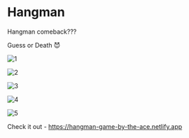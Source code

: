 # Hangman
Hangman comeback???

Guess or Death 😈


![1](https://user-images.githubusercontent.com/101275024/171451274-abf45d86-dd14-4f86-8094-521510730d32.png)


![2](https://user-images.githubusercontent.com/101275024/171451346-c4bd1fca-dd34-4218-9039-0769c459b591.png)


![3](https://user-images.githubusercontent.com/101275024/171451407-871133ff-354d-456c-9b29-de52b9207b6b.png)


![4](https://user-images.githubusercontent.com/101275024/171451465-8ac023da-14bb-445e-a37c-58af8ee0674f.png)


![5](https://user-images.githubusercontent.com/101275024/171451539-d0f2b924-b3ef-4a9a-9434-27b4e86920b2.png)


Check it out - https://hangman-game-by-the-ace.netlify.app
